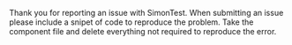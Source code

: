 Thank you for reporting an issue with SimonTest. When submitting an issue please include a snipet of code to reproduce the problem. Take the component file and delete everything not required to reproduce the error.
